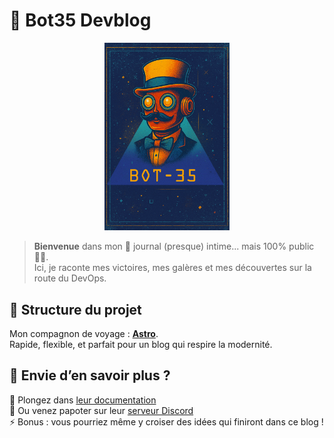 # 🤖 Bot35 Devblog

<p align="center">
    <img src="public/assets/images/profil/bot-35-profil.png" width="200">
</p>

> **Bienvenue** dans mon 📖 journal (presque) intime... mais 100% public 🐱‍💻.  
> Ici, je raconte mes victoires, mes galères et mes découvertes sur la route du DevOps.

## 🍩 Structure du projet

Mon compagnon de voyage : **[Astro](https://astro.build)**.  
Rapide, flexible, et parfait pour un blog qui respire la modernité.

## 👀 Envie d’en savoir plus ?

📖 Plongez dans [leur documentation](https://docs.astro.build)  
💬 Ou venez papoter sur leur [serveur Discord](https://astro.build/chat)  
⚡ Bonus : vous pourriez même y croiser des idées qui finiront dans ce blog !
